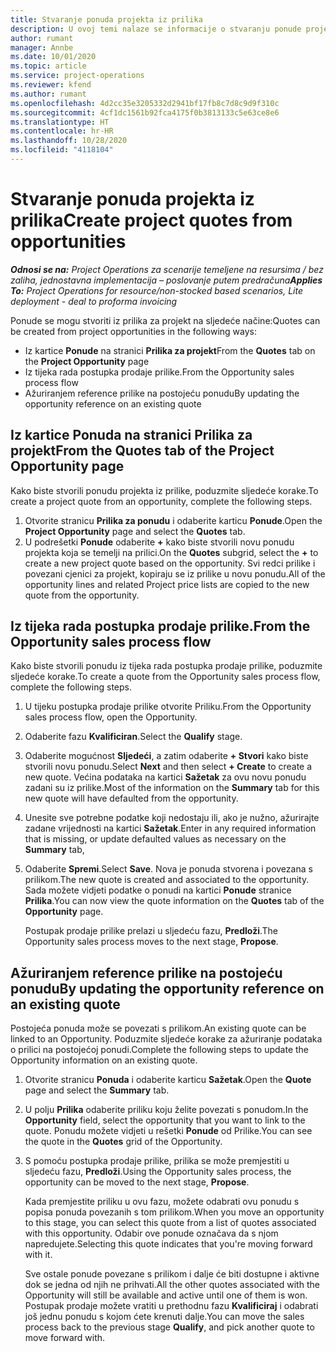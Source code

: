```yaml
---
title: Stvaranje ponuda projekta iz prilika
description: U ovoj temi nalaze se informacije o stvaranju ponude projekta iz prilike.
author: rumant
manager: Annbe
ms.date: 10/01/2020
ms.topic: article
ms.service: project-operations
ms.reviewer: kfend
ms.author: rumant
ms.openlocfilehash: 4d2cc35e3205332d2941bf17fb8c7d8c9d9f310c
ms.sourcegitcommit: 4cf1dc1561b92fca4175f0b3813133c5e63ce8e6
ms.translationtype: HT
ms.contentlocale: hr-HR
ms.lasthandoff: 10/28/2020
ms.locfileid: "4118104"
---
```

# <a name="create-project-quotes-from-opportunities"></a><span data-ttu-id="b65c1-103">Stvaranje ponuda projekta iz prilika</span><span class="sxs-lookup"><span data-stu-id="b65c1-103">Create project quotes from opportunities</span></span>

<span data-ttu-id="b65c1-104">_**Odnosi se na:** Project Operations za scenarije temeljene na resursima / bez zaliha, jednostavna implementacija – poslovanje putem predračuna_</span><span class="sxs-lookup"><span data-stu-id="b65c1-104">_**Applies To:** Project Operations for resource/non-stocked based scenarios, Lite deployment - deal to proforma invoicing_</span></span>

<span data-ttu-id="b65c1-105">Ponude se mogu stvoriti iz prilika za projekt na sljedeće načine:</span><span class="sxs-lookup"><span data-stu-id="b65c1-105">Quotes can be created from project opportunities in the following ways:</span></span>

- <span data-ttu-id="b65c1-106">Iz kartice **Ponude** na stranici **Prilika za projekt**</span><span class="sxs-lookup"><span data-stu-id="b65c1-106">From the **Quotes** tab on the **Project Opportunity** page</span></span>
- <span data-ttu-id="b65c1-107">Iz tijeka rada postupka prodaje prilike.</span><span class="sxs-lookup"><span data-stu-id="b65c1-107">From the Opportunity sales process flow</span></span>
- <span data-ttu-id="b65c1-108">Ažuriranjem reference prilike na postojeću ponudu</span><span class="sxs-lookup"><span data-stu-id="b65c1-108">By updating the opportunity reference on an existing quote</span></span>

## <a name="from-the-quotes-tab-of-the-project-opportunity-page"></a><span data-ttu-id="b65c1-109">Iz kartice Ponuda na stranici Prilika za projekt</span><span class="sxs-lookup"><span data-stu-id="b65c1-109">From the Quotes tab of the Project Opportunity page</span></span>

<span data-ttu-id="b65c1-110">Kako biste stvorili ponudu projekta iz prilike, poduzmite sljedeće korake.</span><span class="sxs-lookup"><span data-stu-id="b65c1-110">To create a project quote from an opportunity, complete the following steps.</span></span>

1. <span data-ttu-id="b65c1-111">Otvorite stranicu **Prilika za ponudu** i odaberite karticu **Ponude**.</span><span class="sxs-lookup"><span data-stu-id="b65c1-111">Open the **Project Opportunity** page and select the **Quotes** tab.</span></span> 
2. <span data-ttu-id="b65c1-112">U podrešetki **Ponude** odaberite **+** kako biste stvorili novu ponudu projekta koja se temelji na prilici.</span><span class="sxs-lookup"><span data-stu-id="b65c1-112">On the **Quotes** subgrid, select the **+** to create a new project quote based on the opportunity.</span></span> <span data-ttu-id="b65c1-113">Svi redci prilike i povezani cjenici za projekt, kopiraju se iz prilike u novu ponudu.</span><span class="sxs-lookup"><span data-stu-id="b65c1-113">All of the opportunity lines and related Project price lists are copied to the new quote from the opportunity.</span></span>

## <a name="from-the-opportunity-sales-process-flow"></a><span data-ttu-id="b65c1-114">Iz tijeka rada postupka prodaje prilike.</span><span class="sxs-lookup"><span data-stu-id="b65c1-114">From the Opportunity sales process flow</span></span>

<span data-ttu-id="b65c1-115">Kako biste stvorili ponudu iz tijeka rada postupka prodaje prilike, poduzmite sljedeće korake.</span><span class="sxs-lookup"><span data-stu-id="b65c1-115">To create a quote from the Opportunity sales process flow, complete the following steps.</span></span>

1. <span data-ttu-id="b65c1-116">U tijeku postupka prodaje prilike otvorite Priliku.</span><span class="sxs-lookup"><span data-stu-id="b65c1-116">From the Opportunity sales process flow, open the Opportunity.</span></span>
2. <span data-ttu-id="b65c1-117">Odaberite fazu **Kvalificiran**.</span><span class="sxs-lookup"><span data-stu-id="b65c1-117">Select the **Qualify** stage.</span></span> 
3. <span data-ttu-id="b65c1-118">Odaberite mogućnost **Sljedeći**, a zatim odaberite **+ Stvori** kako biste stvorili novu ponudu.</span><span class="sxs-lookup"><span data-stu-id="b65c1-118">Select **Next** and then select **+ Create** to create a new quote.</span></span> <span data-ttu-id="b65c1-119">Većina podataka na kartici **Sažetak** za ovu novu ponudu zadani su iz prilike.</span><span class="sxs-lookup"><span data-stu-id="b65c1-119">Most of the information on the **Summary** tab for this new quote will have defaulted from the opportunity.</span></span> 
4. <span data-ttu-id="b65c1-120">Unesite sve potrebne podatke koji nedostaju ili, ako je nužno, ažurirajte zadane vrijednosti na kartici **Sažetak**.</span><span class="sxs-lookup"><span data-stu-id="b65c1-120">Enter in any required information that is missing, or update defaulted values as necessary on the **Summary** tab,</span></span>
5. <span data-ttu-id="b65c1-121">Odaberite **Spremi**.</span><span class="sxs-lookup"><span data-stu-id="b65c1-121">Select **Save**.</span></span> <span data-ttu-id="b65c1-122">Nova je ponuda stvorena i povezana s prilikom.</span><span class="sxs-lookup"><span data-stu-id="b65c1-122">The new quote is created and associated to the opportunity.</span></span> <span data-ttu-id="b65c1-123">Sada možete vidjeti podatke o ponudi na kartici **Ponude** stranice **Prilika**.</span><span class="sxs-lookup"><span data-stu-id="b65c1-123">You can now view the quote information on the **Quotes** tab of the **Opportunity** page.</span></span> 

   <span data-ttu-id="b65c1-124">Postupak prodaje prilike prelazi u sljedeću fazu, **Predloži**.</span><span class="sxs-lookup"><span data-stu-id="b65c1-124">The Opportunity sales process moves to the next stage, **Propose**.</span></span>


## <a name="by-updating-the-opportunity-reference-on-an-existing-quote"></a><span data-ttu-id="b65c1-125">Ažuriranjem reference prilike na postojeću ponudu</span><span class="sxs-lookup"><span data-stu-id="b65c1-125">By updating the opportunity reference on an existing quote</span></span>

<span data-ttu-id="b65c1-126">Postojeća ponuda može se povezati s prilikom.</span><span class="sxs-lookup"><span data-stu-id="b65c1-126">An existing quote can be linked to an Opportunity.</span></span> <span data-ttu-id="b65c1-127">Poduzmite sljedeće korake za ažuriranje podataka o prilici na postojećoj ponudi.</span><span class="sxs-lookup"><span data-stu-id="b65c1-127">Complete the following steps to update the Opportunity information on an existing quote.</span></span>

1. <span data-ttu-id="b65c1-128">Otvorite stranicu **Ponuda** i odaberite karticu **Sažetak**.</span><span class="sxs-lookup"><span data-stu-id="b65c1-128">Open the **Quote** page and select the **Summary** tab.</span></span>
2. <span data-ttu-id="b65c1-129">U polju **Prilika** odaberite priliku koju želite povezati s ponudom.</span><span class="sxs-lookup"><span data-stu-id="b65c1-129">In the **Opportunity** field, select the opportunity that you want to link to the quote.</span></span> <span data-ttu-id="b65c1-130">Ponudu možete vidjeti u rešetki **Ponude** od Prilike.</span><span class="sxs-lookup"><span data-stu-id="b65c1-130">You can see the quote in the **Quotes** grid of the Opportunity.</span></span> 
3. <span data-ttu-id="b65c1-131">S pomoću postupka prodaje prilike, prilika se može premjestiti u sljedeću fazu, **Predloži**.</span><span class="sxs-lookup"><span data-stu-id="b65c1-131">Using the Opportunity sales process, the opportunity can be moved to the next stage, **Propose**.</span></span> 

   <span data-ttu-id="b65c1-132">Kada premjestite priliku u ovu fazu, možete odabrati ovu ponudu s popisa ponuda povezanih s tom prilikom.</span><span class="sxs-lookup"><span data-stu-id="b65c1-132">When you move an opportunity to this stage, you can select this quote from a list of quotes associated with this opportunity.</span></span> <span data-ttu-id="b65c1-133">Odabir ove ponude označava da s njom napredujete.</span><span class="sxs-lookup"><span data-stu-id="b65c1-133">Selecting this quote indicates that you're moving forward with it.</span></span>

   <span data-ttu-id="b65c1-134">Sve ostale ponude povezane s prilikom i dalje će biti dostupne i aktivne dok se jedna od njih ne prihvati.</span><span class="sxs-lookup"><span data-stu-id="b65c1-134">All the other quotes associated with the Opportunity will still be available and active until one of them is won.</span></span> <span data-ttu-id="b65c1-135">Postupak prodaje možete vratiti u prethodnu fazu **Kvalificiraj** i odabrati još jednu ponudu s kojom ćete krenuti dalje.</span><span class="sxs-lookup"><span data-stu-id="b65c1-135">You can move the sales process back to the previous stage **Qualify**, and pick another quote to move forward with.</span></span>

